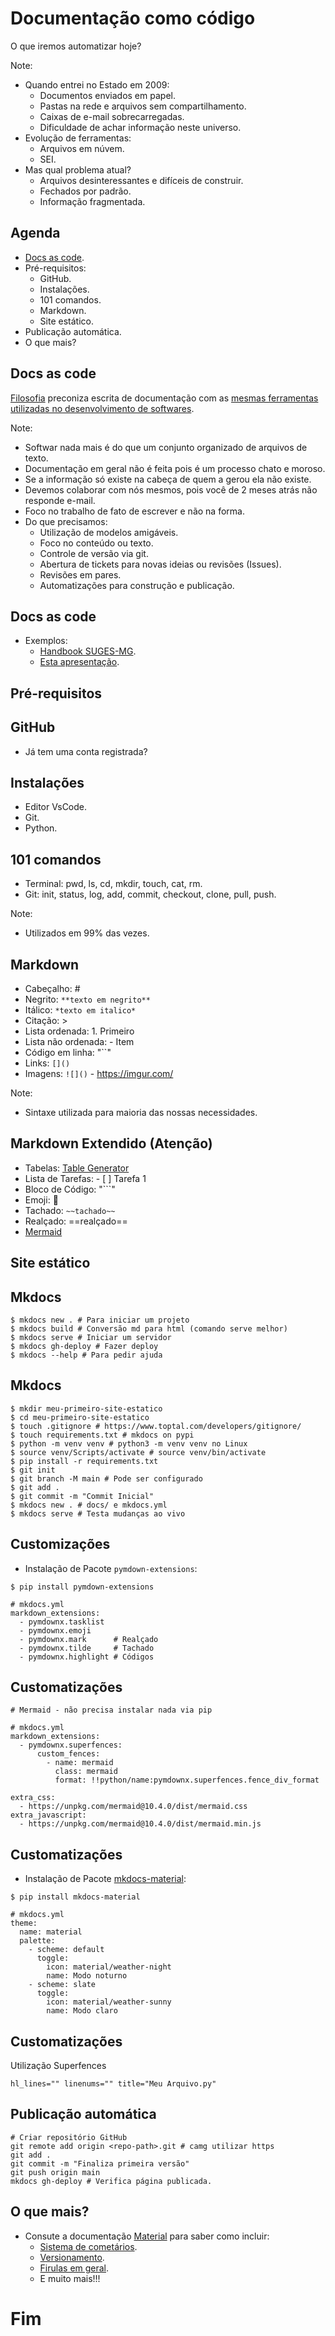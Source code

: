 # Documentação como código

O que iremos automatizar hoje?

Note:
- Quando entrei no Estado em 2009:
    - Documentos enviados em papel.
    - Pastas na rede e arquivos sem compartilhamento.
    - Caixas de e-mail sobrecarregadas.
    - Dificuldade de achar informação neste universo.
- Evolução de ferramentas:
    - Arquivos em núvem.
    - SEI.
- Mas qual problema atual?
    - Arquivos desinteressantes e difíceis de construir.
    - Fechados por padrão.
    - Informação fragmentada.



## Agenda
- [Docs as code](https://www.writethedocs.org/guide/docs-as-code/).
- Pré-requisitos:
    - GitHub.
    - Instalações.
    - 101 comandos.
    - Markdown.
    - Site estático.
- Publicação automática.
- O que mais?



## Docs as code

[Filosofia](https://www.writethedocs.org/guide/docs-as-code/) preconiza escrita de documentação com as [mesmas ferramentas utilizadas no desenvolvimento de softwares](https://ofuturojacomecou.com.br/blog/como-o-github-pode-ser-utilizado-para-facilitar-o-entendimento-das-normas-de-sua-equipe/).

Note:
- Softwar nada mais é do que um conjunto organizado de arquivos de texto.
- Documentação em geral não é feita pois é um processo chato e moroso.
- Se a informação só existe na cabeça de quem a gerou ela não existe.
- Devemos colaborar com nós mesmos, pois você de 2 meses atrás não responde e-mail.
- Foco no trabalho de fato de escrever e não na forma.
- Do que precisamos:
    - Utilização de modelos amigáveis.
    - Foco no conteúdo ou texto.
    - Controle de versão via git.
    - Abertura de tickets para novas ideias ou revisões (Issues).
    - Revisões em pares.
    - Automatizações para construção e publicação.



## Docs as code
- Exemplos:
  - [Handbook SUGES-MG](https://suges-mg.github.io/handbook/).
  - [Esta apresentação](https://github.com/suges-mg/reveal.js/blob/master/presentations/20230926_docs_as_code/index.md).



## Pré-requisitos


## GitHub
- Já tem uma conta registrada?


## Instalações
- Editor VsCode.
- Git.
- Python.


## 101 comandos
- Terminal: pwd, ls, cd, mkdir, touch, cat, rm.
- Git: init, status, log, add, commit, checkout, clone, pull, push.

Note:
- Utilizados em 99% das vezes.



## Markdown
- Cabeçalho: #
- Negrito: `**texto em negrito**`
- Itálico: `*texto em italico*`
- Citação: >
- Lista ordenada: 1. Primeiro
- Lista não ordenada: - Item
- Código em linha: "``"
- Links: `[]()`
- Imagens: `![]()` - https://imgur.com/

Note:
- Sintaxe utilizada para maioria das nossas necessidades.


## Markdown Extendido (Atenção)
- Tabelas: [Table Generator](https://www.tablesgenerator.com/markdown_tables)
- Lista de Tarefas: - [ ] Tarefa 1
- Bloco de Código: "```"
- Emoji: :snake:
- Tachado: `~~tachado~~`
- Realçado: ==realçado==
- [Mermaid](https://mermaid.js.org/intro/)



## Site estático


## Mkdocs

```
$ mkdocs new . # Para iniciar um projeto
$ mkdocs build # Conversão md para html (comando serve melhor)
$ mkdocs serve # Iniciar um servidor
$ mkdocs gh-deploy # Fazer deploy
$ mkdocs --help # Para pedir ajuda
```


## Mkdocs

```
$ mkdir meu-primeiro-site-estatico
$ cd meu-primeiro-site-estatico
$ touch .gitignore # https://www.toptal.com/developers/gitignore/
$ touch requirements.txt # mkdocs on pypi
$ python -m venv venv # python3 -m venv venv no Linux
$ source venv/Scripts/activate # source venv/bin/activate
$ pip install -r requirements.txt
$ git init
$ git branch -M main # Pode ser configurado
$ git add .
$ git commit -m "Commit Inicial"
$ mkdocs new . # docs/ e mkdocs.yml
$ mkdocs serve # Testa mudanças ao vivo
```


## Customizações
- Instalação de Pacote `pymdown-extensions`:

```
$ pip install pymdown-extensions

# mkdocs.yml
markdown_extensions:
  - pymdownx.tasklist
  - pymdownx.emoji
  - pymdownx.mark      # Realçado
  - pymdownx.tilde     # Tachado
  - pymdownx.highlight # Códigos
```


## Customatizações

```
# Mermaid - não precisa instalar nada via pip

# mkdocs.yml
markdown_extensions:
  - pymdownx.superfences:
      custom_fences:
        - name: mermaid
          class: mermaid
          format: !!python/name:pymdownx.superfences.fence_div_format

extra_css:
  - https://unpkg.com/mermaid@10.4.0/dist/mermaid.css
extra_javascript:
  - https://unpkg.com/mermaid@10.4.0/dist/mermaid.min.js
```


## Customatizações
- Instalação de Pacote [mkdocs-material](https://squidfunk.github.io/mkdocs-material/getting-started/):

```
$ pip install mkdocs-material

# mkdocs.yml
theme:
  name: material
  palette:
    - scheme: default
      toggle:
        icon: material/weather-night
        name: Modo noturno
    - scheme: slate
      toggle:
        icon: material/weather-sunny
        name: Modo claro
```


## Customatizações
Utilização Superfences

```
hl_lines="" linenums="" title="Meu Arquivo.py"
```



## Publicação automática

```
# Criar repositório GitHub
git remote add origin <repo-path>.git # camg utilizar https
git add .
git commit -m "Finaliza primeira versão"
git push origin main
mkdocs gh-deploy # Verifica página publicada.
```



## O que mais?

- Consute a documentação [Material](https://squidfunk.github.io/mkdocs-material/getting-started/) para saber como incluir:
    - [Sistema de cometários](https://suges-mg.github.io/handbook/blog/criacao-de-usuario-para-adminstracao-geral-github/).
    - [Versionamento](https://transparencia-mg.github.io/guia-transparencia-ativa/).
    - [Firulas em geral](https://suges-mg.github.io/handbook/blog/acessando-vpn-seplag/#:~:text=criei%20o%20seguinte-,alias,-%3A).
    - E muito mais!!!



# Fim
